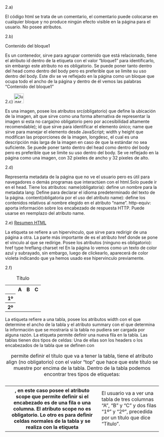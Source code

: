 2.a) <!-- Código controlado el día 12/08/2009 -->

El código html se trata de un comentario, el comentario puede colocarse en cualquier bloque y no produce ningún efecto visible en la página para el usuario. No posee atributos.



2.b) <div id=”bloque1”>Contenido del bloque1</div>

Es un contenedor, sirve para agrupar contenido que está relacionado, tiene el atributo id dentro de la etiqueta con el valor “bloque1” para identificarlo, sin embargo este atributo no es obligatorio. Se puede poner tanto dentro del head como dentro del body pero es preferible que se limite su uso dentro del body.
Este div se ve reflejado en la página como un bloque que ocupa todo el ancho de la página y dentro de él vemos las palabras “Contenido del bloque1”



2.c) <img src="" alt="lugar imagen" id="im1" name="im1" width="32" height="32"
longdesc="detalles.htm" />

Es una imagen, posee los atributos src(obligatorio) que define la ubicación de la imagen, alt que sirve como una forma alternativa de representar la imagen si esta no carga(no obligatorio pero por accesibilidad altamente recomendable);  id que sirve para identificar el elemento único;   name que sirve para manejar el elemento desde JavaScript;  width y height que modifican las proporciones de la imagen, longdesc, el cual es una descripción más larga de la imagen en caso de que la estándar no sea suficiente. 
Se puede poner tanto dentro del head como dentro del body pero es preferible que se limite su uso dentro del body.
Se ve reflejado en la página como una imagen, con 32 píxeles de ancho y 32 píxeles de alto.



2.d)<meta name="keywords" lang="es" content="casa, compra, venta, alquiler " />
<meta http-equiv="expires" content="16-Sep-2019 7:49 PM" />

Representa metadata de la página que no ve el usuario pero es útil para navegadores o demás programas que interactúen con el html.Solo puede ir en el head. Tiene los atributos:
name(obligatoria): define un nombre para la metadata
lang: Define para declarar el idioma predeterminado del texto de la página.
content(obligatoria por el uso del atributo name): define los contenidos relativos al nombre elegido en el atributo “name”.
http-equiv: aporta información sobre los encabezado de respuesta HTTP. Puede usarse en reemplazo del atributo name.





2.e)
<a href="http://www.e-style.com.ar/resumen.html" type="text/html" hreflang="es" charset="utf-8"
rel="help">Resumen HTML </a>

La etiqueta <a> se refiere a un hipervínculo, que sirve para redirigir de una página a otra. La parte más importante de <a> es el atributo href donde se pone el vínculo al que se redirige. Posee los atributos (ninguno es obligatorio):
href
type
hreflang
charset
rel
En la página lo vemos como un texto de color azul y subrayado, sin embargo, luego de clickearlo, aparecerá de color violeta indicando que ya hemos usado ese hipervinculo previamente.


2.f)
<table width="200" summary="Datos correspondientes al ejercicio vencido">
<caption align="top"> Título </caption>
<tr>
<th scope="col">&nbsp;</th>
<th scope="col">A</th>
<th scope="col">B</th>
<th scope="col">C</th>
</tr>
<tr>
<th scope="row">1º</th>
<td>&nbsp;</td>
<td>&nbsp;</td>
<td>&nbsp;</td>
</tr>
<tr>
<th scope="row">2º</th>
<td>&nbsp;</td>
<td>&nbsp;</td>
<td>&nbsp;</td>
</tr>
</table>

La etiqueta <table> refiere a una tabla, posee los atributos width con el que determine el ancho de la tabla y el atributo summary con el que determina la información que se mostraría si la tabla no pudiera ser cargada por alguna razón. La etiqueta <caption> permite definir el título que va a tener la tabla, tiene el atributo align (no obligatorio) con el valor “top” que hace que este título se muestre por encima de la tabla.
Dentro de la tabla podemos encontrar tres tipos de etiquetas:
<tr> permite definir una nueva fila en la tabla.
Las tablas tienen dos tipos de celdas:
Una de ellas son los headers o los encabezados de la tabla que se definen con <th>, en este caso posee el atributo scope que permite definir si el encabezado es de una fila o una columna. El atributo scope no es obligatorio.
Lo otro es para definir celdas normales de la tabla y se realiza con la etiqueta <td>
El usuario va a ver una tabla de tres columnas “A”, “B” y “C” y dos filas “1º” y “2º”, precedida por un título que dice “Titulo”.

